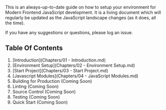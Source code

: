 This is an always-up-to-date guide on how to setup your environment for Modern Frontend JavaScript development.  It is a living document which will regularly be updated as the JavaScript landscape changes (as it does, all the time).

If you have any suggestions or questions, please log an issue.

Table Of Contents
-----------------
1. [Introduction](Chapters/01 - Introduction.md)
2. [Environment Setup](Chapters/02 - Environment Setup.md)
3. [Start Project](Chapters/03 - Start Project.md)
4. [Javascript Modules](Chapters/04 - JavaScript Modules.md)
5. Building for Production (Coming Soon)
6. Linting (Coming Soon)
7. Source Control (Coming Soon)
8. Testing (Coming Soon)
9. Quick Start (Coming Soon)
